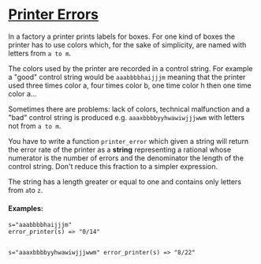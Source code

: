 # [Printer Errors](https://www.codewars.com/kata/56541980fa08ab47a0000040)

<div class="markdown prose max-w-none" id="description"><p>In a factory a printer prints labels for boxes. For one kind of boxes
the printer has to use colors which, for the sake of simplicity,
are named with letters from <code>a to m</code>. </p>
<p>The colors used by the printer are
recorded in a control string. For example a "good" control string would be
<code>aaabbbbhaijjjm</code> meaning that the printer used three times color a, four times
color b, one time color h then one time color a...</p>
<p>Sometimes there are problems: lack of colors, technical malfunction and a "bad" 
control string is produced e.g. <code>aaaxbbbbyyhwawiwjjjwwm</code> with letters not from <code>a to m</code>.</p>
<p>You have to write a function <code>printer_error</code> which given a string will return
the error rate of the printer as a <strong>string</strong> representing a rational whose numerator 
is the number of errors and the denominator the length of the control string.
Don't reduce this fraction to a simpler expression.</p>
<p>The string has a length greater or equal to one and contains only letters 
from <code>a</code>to <code>z</code>.</p>
<h4 id="examples">Examples:</h4>
<pre><code>s="aaabbbbhaijjjm"
error_printer(s) =&gt; "0/14"

s="aaaxbbbbyyhwawiwjjjwwm"
error_printer(s) =&gt; "8/22"
</code></pre>
</div>